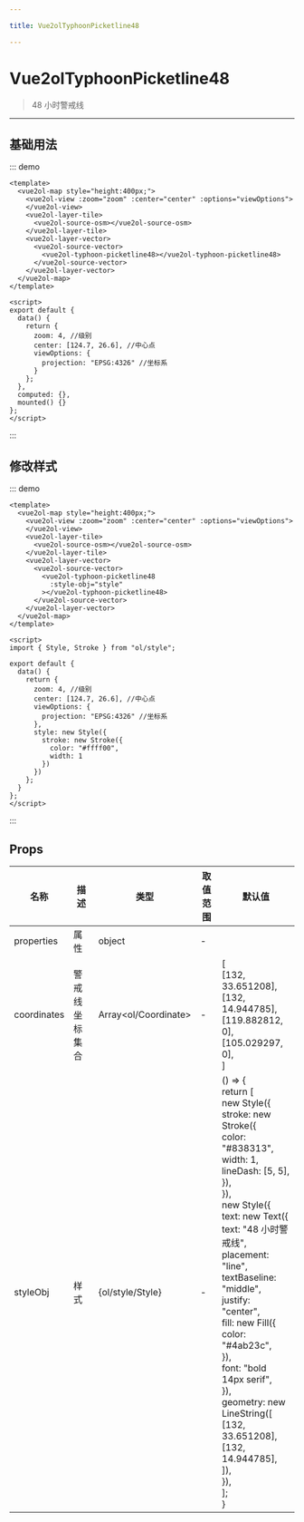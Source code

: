 ```yaml
---

title: Vue2olTyphoonPicketline48

---
```


# Vue2olTyphoonPicketline48

> 48 小时警戒线

---

## 基础用法

::: demo

```vue
<template>
  <vue2ol-map style="height:400px;">
    <vue2ol-view :zoom="zoom" :center="center" :options="viewOptions">
    </vue2ol-view>
    <vue2ol-layer-tile>
      <vue2ol-source-osm></vue2ol-source-osm>
    </vue2ol-layer-tile>
    <vue2ol-layer-vector>
      <vue2ol-source-vector>
        <vue2ol-typhoon-picketline48></vue2ol-typhoon-picketline48>
      </vue2ol-source-vector>
    </vue2ol-layer-vector>
  </vue2ol-map>
</template>

<script>
export default {
  data() {
    return {
      zoom: 4, //级别
      center: [124.7, 26.6], //中心点
      viewOptions: {
        projection: "EPSG:4326" //坐标系
      }
    };
  },
  computed: {},
  mounted() {}
};
</script>
```

:::

## 修改样式

::: demo

```vue
<template>
  <vue2ol-map style="height:400px;">
    <vue2ol-view :zoom="zoom" :center="center" :options="viewOptions">
    </vue2ol-view>
    <vue2ol-layer-tile>
      <vue2ol-source-osm></vue2ol-source-osm>
    </vue2ol-layer-tile>
    <vue2ol-layer-vector>
      <vue2ol-source-vector>
        <vue2ol-typhoon-picketline48
          :style-obj="style"
        ></vue2ol-typhoon-picketline48>
      </vue2ol-source-vector>
    </vue2ol-layer-vector>
  </vue2ol-map>
</template>

<script>
import { Style, Stroke } from "ol/style";

export default {
  data() {
    return {
      zoom: 4, //级别
      center: [124.7, 26.6], //中心点
      viewOptions: {
        projection: "EPSG:4326" //坐标系
      },
      style: new Style({
        stroke: new Stroke({
          color: "#ffff00",
          width: 1
        })
      })
    };
  }
};
</script>
```

:::

## Props

| 名称        | 描述           | 类型                 | 取值范围 | 默认值                                                                                                                                                                                                                                                                                                                                                                                                                                                                                                     |
| ----------- | -------------- | -------------------- | -------- | ---------------------------------------------------------------------------------------------------------------------------------------------------------------------------------------------------------------------------------------------------------------------------------------------------------------------------------------------------------------------------------------------------------------------------------------------------------------------------------------------------------- |
| properties  | 属性           | object               | -        |                                                                                                                                                                                                                                                                                                                                                                                                                                                                                                            |
| coordinates | 警戒线坐标集合 | Array<ol/Coordinate> | -        | [<br/> [132, 33.651208],<br/> [132, 14.944785],<br/> [119.882812, 0],<br/> [105.029297, 0],<br/>]                                                                                                                                                                                                                                                                                                                                                                                                          |
| styleObj    | 样式           | {ol/style/Style}     | -        | () => {<br/> return [<br/> new Style({<br/> stroke: new Stroke({<br/> color: "#838313",<br/> width: 1,<br/> lineDash: [5, 5],<br/> }),<br/> }),<br/> new Style({<br/> text: new Text({<br/> text: "48 小时警戒线",<br/> placement: "line",<br/> textBaseline: "middle",<br/> justify: "center",<br/> fill: new Fill({<br/> color: "#4ab23c",<br/> }),<br/> font: "bold 14px serif",<br/> }),<br/> geometry: new LineString([<br/> [132, 33.651208],<br/> [132, 14.944785],<br/> ]),<br/> }),<br/> ];<br/>} |
